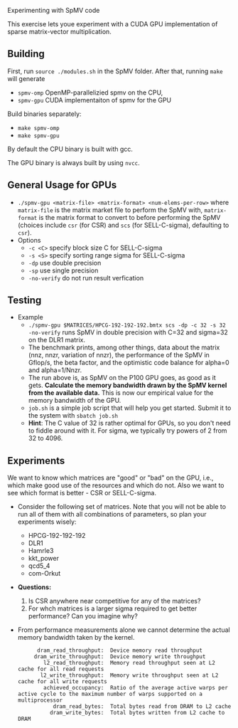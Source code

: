 Experimenting with SpMV code

This exercise lets youe experiment with a CUDA GPU implementation of sparse matrix-vector multiplication.

## Building

First, run `source ./modules.sh` in the SpMV folder. After that, running `make` will generate

+ `spmv-omp` OpenMP-parallelizied spmv on the CPU,
+ `spmv-gpu` CUDA implementaiton of spmv for the GPU

Build binaries separately:

+ `make spmv-omp`
+ `make spmv-gpu`

By default the CPU binary is built with gcc.

The GPU binary is always built by using `nvcc`.

## General Usage for GPUs

+ `./spmv-gpu <matrix-file> <matrix-format> <num-elems-per-row>` where `matrix-file` is the matrix market file to perform the SpMV with, `matrix-format` is the matrix format to convert to before performing the SpMV (choices include `csr` (for CSR) and `scs` (for SELL-C-sigma), defaulting to `csr`).
+ Options
  - `-c <C>` specify block size C for SELL-C-sigma
  - `-s <S>` specify sorting range sigma for SELL-C-sigma
  - `-dp` use double precision
  - `-sp` use single precision
  - `-no-verify` do not run result verfication
    
## Testing
+ Example
  - `./spmv-gpu $MATRICES/HPCG-192-192-192.bmtx scs -dp -c 32 -s 32 -no-verify`
    runs SpMV in double precision with C=32 and sigma=32 on the DLR1 matrix.
  - The benchmark prints, among other things, data about the matrix (nnz, nnzr, variation of nnzr), the performance of the SpMV in Gflop/s, the beta factor, and the optimistic code balance for alpha=0 and alpha=1/Nnzr.
  - The run above is, as SpMV on the P100 GPU goes, as good as it gets. **Calculate the memory bandwidth drawn by the SpMV kernel from the available data.** This is now our empirical value for the memory bandwidth of the GPU.
  - `job.sh` is a simple job script that will help you get started. Submit it to the system with `sbatch job.sh`
  - **Hint**: The C value of 32 is rather optimal for GPUs, so you don't need to fiddle around with it. For sigma, we typically try powers of 2 from 32 to 4096.

## Experiments

We want to know which matrices are "good" or "bad" on the GPU, i.e., which make good use of the resources and which do not. Also we want to see which format is better - CSR or SELL-C-sigma.

+ Consider the following set of matrices. Note that you will not be able to run all of them with all combinations of parameters, so plan your experiments wisely:
  - HPCG-192-192-192
  - DLR1
  - Hamrle3
  - kkt_power
  - qcd5_4
  - com-Orkut
+ **Questions:**
  1. Is CSR anywhere near competitive for any of the matrices?
  2. For whch matrices is a larger sigma required to get better performance? Can you imagine why?
+ From performance measurements alone we cannot determine the actual memory bandwidth taken by the kernel.


            dram_read_throughput:  Device memory read throughput
           dram_write_throughput:  Device memory write throughput
              l2_read_throughput:  Memory read throughput seen at L2 cache for all read requests
             l2_write_throughput:  Memory write throughput seen at L2 cache for all write requests
              achieved_occupancy:  Ratio of the average active warps per active cycle to the maximum number of warps supported on a multiprocessor
                 dram_read_bytes:  Total bytes read from DRAM to L2 cache
                dram_write_bytes:  Total bytes written from L2 cache to DRAM
